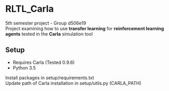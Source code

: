 # RLTL_Carla
5th semester project - Group d506e19 \
Project examining how to use **transfer learning** for **reinforcement learning agents** tested in the **Carla** simulation tool

## Setup
- Requires Carla (Tested 0.9.6)
- Python 3.5

Install packages in setup/requirements.txt \
Update path of Carla installation in setup/utils.py (CARLA_PATH)
